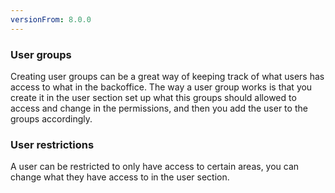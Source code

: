 ```yaml
---
versionFrom: 8.0.0
---
```

### User groups

Creating user groups can be a great way of keeping track of what users has access to what in the backoffice.
The way a user group works is that you create it in the user section set up what this groups should allowed to access and change in the permissions, and then you add the user to the groups accordingly.

### User restrictions

A user can be restricted to only have access to certain areas, you can change what they have access to in the user section.
